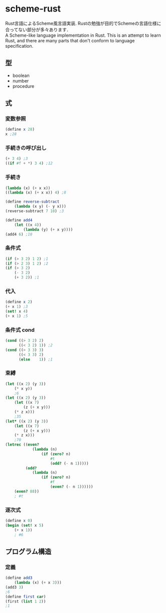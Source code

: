 # scheme-rust

Rust言語によるScheme風言語実装. Rustの勉強が目的でSchemeの言語仕様に合ってない部分が多々あります．  
A Scheme-like language implementation in Rust. This is an attempt to learn Rust, and there are many parts that don't conform to language specification.

## 型

* boolean
* number
* procedure

## 式

### 変数参照

```scheme
(define x 28)
x ;28
```

### 手続きの呼び出し

```scheme
(+ 3 4) ;3
((if #f + *) 3 4) ;12
```

### 手続き

```scheme
(lambda (x) (+ x x))
((lambda (x) (+ x x)) 4) ;8

(define reverse-subtract
    (lambda (x y) (- y x)))
(reverse-subtract 7 10) ;3

(define add4
    (let ((x 4))
        (lambda (y) (+ x y))))
(add4 6) ;10
```

### 条件式

```scheme
(if (> 3 2) 1 2) ;1
(if (> 2 3) 1 2) ;2
(if (> 3 2)
    (- 3 2)
    (+ 3 2)) ;1
```

### 代入

```scheme
(define x 2)
(+ x 1) ;3
(set! x 4)
(+ x 1) ;5
```

### 条件式 cond

```scheme
(cond ((> 3 2) 2)
      ((< 3 2) 1)) ;2
(cond ((> 3 3) 3)
      ((< 3 3) 2)
      (else    1)) ;1
```

### 束縛

```scheme
(let ((x 2) (y 3))
    (* x y))
    ;6
(let ((x 2) (y 3))
    (let ((x 7)
        (z (+ x y)))
    (* z x)))
    ;35
(let* ((x 2) (y 3))
    (let ((x 7)
        (z (+ x y)))
    (* z x)))
    ;70
(letrec ((even?
            (lambda (n)
                (if (zero? n)
                    #t
                    (odd? (- n 1)))))
         (odd?
            (lambda (n)
                (if (zero? n)
                    #f
                    (even? (- n 1))))))
    (even? 88))
    ; #t
```

### 逐次式

```scheme
(define x 0)
(begin (set! x 5)
    (+ x 1))
    ; #6
```

## プログラム構造

### 定義

```scheme
(define add3
    (lambda (x) (+ x 3)))
(add3 3)
;6
(define first car)
(first (list 1 2))
;1
```

